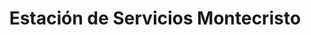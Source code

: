 ---
title: "Estación de Servicios Montecristo"
url: /caracas/estacion-de-servicios-montecristo-av-romulo-gallegos-3/
shop: comodidad
---